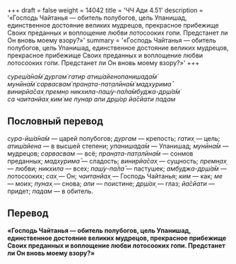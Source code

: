 +++
draft = false
weight = 14042
title = 'ЧЧ Ади 4.51'
description = '«Господь Чайтанья — обитель полубогов, цель Упанишад, единственное достояние великих мудрецов, прекрасное прибежище Своих преданных и воплощение любви лотосооких гопи. Предстанет ли Он вновь моему взору?»'
summary = '«Господь Чайтанья — обитель полубогов, цель Упанишад, единственное достояние великих мудрецов, прекрасное прибежище Своих преданных и воплощение любви лотосооких гопи. Предстанет ли Он вновь моему взору?»'
+++

_суреш́а̄на̄м̇ дургам̇ гатир атиш́айенопанишада̄м̇  
мунӣна̄м̇ сарвасвам̇ пран̣ата-пат̣алӣна̄м̇ мадхурима̄  
винирйа̄сах̣ премн̣о никхила-паш́у-па̄ла̄мбуджа-др̣ш́а̄м̇  
са чаитанйах̣ ким̇ ме пунар апи др̣ш́ор йа̄сйати падам_

## Пословный перевод

_сура_\-_ӣш́а̄на̄м_ — царей полубогов; _дургам_ — крепость; _гатих̣_ — цель; _атиш́айена_ — в высшей степени; _упанишада̄м_ — Упанишад; _мунӣна̄м_ — мудрецов; _сарвасвам_ — всё; _пран̣ата_\-_пат̣алӣна̄м_ — сонмов преданных; _мадхурима̄_ — сладость; _винирйа̄сах̣_ — сущность; _премн̣ах̣_ — любви; _никхила_ — всех; _паш́у_\-_па̄ла̄_ — пастушек; _амбуджа_\-_др̣ш́а̄м_ — лотосооких; _сах̣_ — Он; _чаитанйах̣_ — Господь Чайтанья; _ким_ — как; _ме_ — моих; _пунах̣_ — снова; _апи_ — поистине; _др̣ш́ох̣_ — глаз; _йа̄сйати_ — придет; _падам_ — в обитель.

## Перевод

**«Господь Чайтанья — обитель полубогов, цель Упанишад, единственное достояние великих мудрецов, прекрасное прибежище Своих преданных и воплощение любви лотосооких гопи. Предстанет ли Он вновь моему взору?»**
